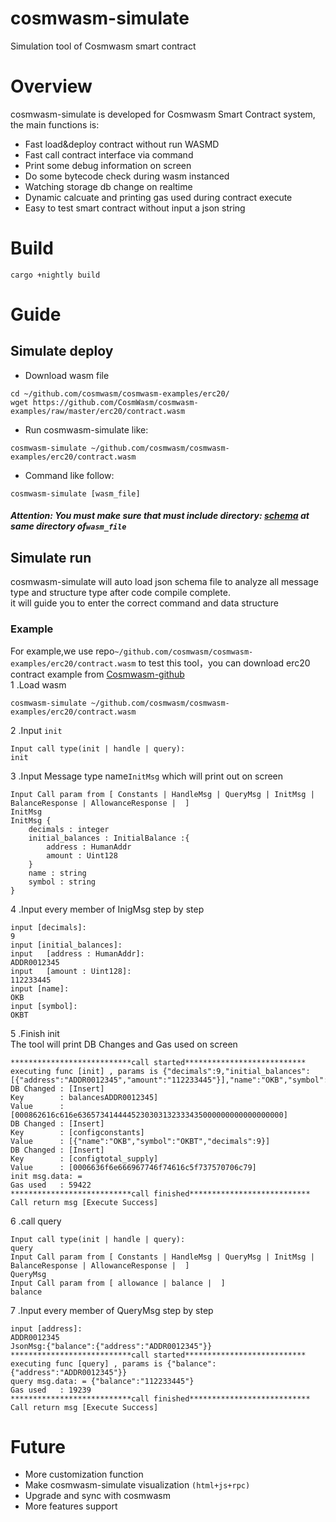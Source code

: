# cosmwasm-simulate
Simulation tool of Cosmwasm smart contract

# Overview
cosmwasm-simulate is developed for Cosmwasm Smart Contract system, the main functions is:
* Fast load&deploy contract without run WASMD
* Fast call contract interface via command
* Print some debug information on screen
* Do some bytecode check during wasm instanced
* Watching storage db change on realtime
* Dynamic calcuate and printing gas used during contract execute 
* Easy to test smart contract without input a json string
# Build
```shell script
cargo +nightly build
```
# Guide
## Simulate deploy
* Download wasm file
```
cd ~/github.com/cosmwasm/cosmwasm-examples/erc20/
wget https://github.com/CosmWasm/cosmwasm-examples/raw/master/erc20/contract.wasm
```

* Run cosmwasm-simulate like:
```shell script
cosmwasm-simulate ~/github.com/cosmwasm/cosmwasm-examples/erc20/contract.wasm
```
* Command like follow:
```shell script
cosmwasm-simulate [wasm_file]
```
##### Attention: You must make sure that must include directory: [schema](https://github.com/CosmWasm/cosmwasm-examples/tree/master/erc20/schema) at same directory of`wasm_file`

## Simulate run
cosmwasm-simulate will auto load json schema file to analyze all message type and structure type after code compile complete.   
it will guide you to enter the correct command and data structure

### Example
For example,we use repo`~/github.com/cosmwasm/cosmwasm-examples/erc20/contract.wasm` to test this tool，you can download erc20 contract example from [Cosmwasm-github](https://github.com/CosmWasm/cosmwasm-examples)   
1 .Load wasm   
```shell script
cosmwasm-simulate ~/github.com/cosmwasm/cosmwasm-examples/erc20/contract.wasm
```
2 .Input `init`   
```shell script
Input call type(init | handle | query):
init
```
3 .Input Message type name`InitMsg` which will print out on screen
```shell script   
Input Call param from [ Constants | HandleMsg | QueryMsg | InitMsg | BalanceResponse | AllowanceResponse |  ]
InitMsg
InitMsg {
	decimals : integer
	initial_balances : InitialBalance :{
		address : HumanAddr
		amount : Uint128
	}
	name : string
	symbol : string
}
```
4 .Input every member of InigMsg step by step
```shell script
input [decimals]:
9
input [initial_balances]:
input 	[address : HumanAddr]:
ADDR0012345
input 	[amount : Uint128]:
112233445
input [name]:
OKB
input [symbol]:
OKBT
```
5 .Finish init  
The tool will print DB Changes and Gas used on screen
```shell script
***************************call started***************************
executing func [init] , params is {"decimals":9,"initial_balances":[{"address":"ADDR0012345","amount":"112233445"}],"name":"OKB","symbol":"OKBT"}
DB Changed : [Insert]
Key        : balancesADDR0012345]
Value      : [000862616c616e6365734144445230303132333435000000000000000000]
DB Changed : [Insert]
Key        : [configconstants]
Value      : [{"name":"OKB","symbol":"OKBT","decimals":9}]
DB Changed : [Insert]
Key        : [configtotal_supply]
Value      : [0006636f6e666967746f74616c5f737570706c79]
init msg.data: =
Gas used   : 59422
***************************call finished***************************
Call return msg [Execute Success]
```
6 .call query   
```shell script
Input call type(init | handle | query):
query
Input Call param from [ Constants | HandleMsg | QueryMsg | InitMsg | BalanceResponse | AllowanceResponse |  ]
QueryMsg
Input Call param from [ allowance | balance |  ]
balance
```
7 .Input every member of QueryMsg step by step
```shell script
input [address]:
ADDR0012345
JsonMsg:{"balance":{"address":"ADDR0012345"}}
***************************call started***************************
executing func [query] , params is {"balance":{"address":"ADDR0012345"}}
query msg.data: = {"balance":"112233445"}
Gas used   : 19239
***************************call finished***************************
Call return msg [Execute Success]
```
# Future
* More customization function
* Make cosmwasm-simulate visualization `(html+js+rpc)`
* Upgrade and sync with cosmwasm
* More features support
